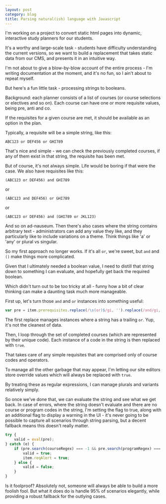 ```yaml
---
layout: post
category: blog
title: Parsing natural(ish) language with Javascript
---
```


I'm working on a project to convert static html pages into dynamic, interactive study planners for our students.

It's a worthy and large-scale task - students have difficulty understanding the current versions, so we want to build a replacement that takes static data from our CMS, and presents it in an intuitive way.

I'm not about to give a blow-by-blow account of the entire process - I'm writing documentation at the moment, and it's no fun, so I ain't about to repeat myself.

But here's a fun little task - processing strings to booleans.

Background: each planner consists of a list of courses (or course selections or electives and so on). Each course can have one or more requisite values, being pre, anti and co.

If the requisites for a given course are met, it should be available as an option in the plan.

Typically, a requisite will be a simple string, like this:

`ABC123 or DEF456 or GHI789`

That's nice and simple - we can check the previously completed courses, if any of them exist in that string, the requisite has been met.

But of course, it's not always simple. Life would be boring if that were the case. We also have requisites like this:

`(ABC123 or DEF456) and GHI789`

or

`(ABC123 and DEF456) or GHI789`

or

`(ABC123 or DEF456) and (GHI789 or JKL123)`

And so on ad-nauseum. Then there's also cases where the string contains arbitrary text - administrators can add any value they like, and they particularly like to include variations on a theme. Think things like 'a' or 'any' or plural vs singular.

So my first approach no longer works. If it's all `or`, we're sweet, but `and` and `()` make things more complicated.

Given that I ultimately needed a boolean value, I need to distill that string down to something I can evaluate, and hopefully get back the required boolean.

Which didn't turn out to be too tricky at all - funny how a bit of clear thinking can make a daunting task much more manageable.

First up, let's turn those `and` and `or` instances into something useful:

```js
var pre = item.prerequisites.replace(/\s(or)$/gi, '').replace(/and/gi, '&&').replace(/or/gi, '||');
```

The first replace manages instances where a string has a trailing `or`. Yup, it's not the cleanest of data.

Then, I loop through the set of completed courses (which are represented by their unique code). Each instance of a code in the string is then replaced with `true`.

That takes care of any simple requisites that are comprised only of course codes and operators.

To manage all the other garbage that may appear, I'm letting our site editors store override values which will always be replaced with `true`.

By treating these as regular expressions, I can manage plurals and variants relatively simply.

So once we've done that, we can evaluate the string and see what we get back. In case of errors, where the string doesn't evaluate and there are no course or program codes in the string, I'm setting the flag to true, along with an additional flag to display a warning in the UI - it's never going to be possible to capture all scenarios through string parsing, but a decent fallback means this doesn't really matter.

```js
try {
    valid = eval(pre);
} catch (e) {
    if (pre.search(courseRegex) === -1 && pre.search(programRegex) === -1) {
        valid = true;
        item.reqAlert = true;
    } else {
        valid = false;
    }
}
```

Is it foolproof? Absolutely not, someone will always be able to build a more foolish fool. But what it does do is handle 95% of scenarios elegantly, while providing a robust fallback for the outlying cases.

